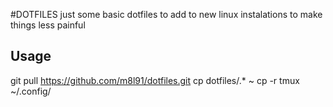 #DOTFILES
just some basic dotfiles to add to new linux instalations to make things less painful

## Usage
git pull  https://github.com/m8l91/dotfiles.git
cp dotfiles/.* ~
cp -r tmux ~/.config/
 
